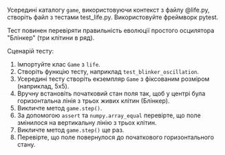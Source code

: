 Усередині каталогу `game`, використовуючи контекст з файлу @life.py, створіть файл з тестами test_life.py. Використовуйте фреймворк pytest.

Тест повинен перевіряти правильність еволюції простого осцилятора "Блінкер" (три клітини в ряд).

Сценарій тесту:
1.  Імпортуйте клас `Game` з `life`.
2.  Створіть функцію тесту, наприклад `test_blinker_oscillation`.
3.  Усередині тесту створіть екземпляр `Game` з фіксованим розміром (наприклад, 5x5).
4.  Вручну встановіть початковий стан поля так, щоб у центрі була горизонтальна лінія з трьох живих клітин (Блінкер).
5.  Викличте метод `game.step()`.
6.  За допомогою `assert` та `numpy.array_equal` перевірте, що поле змінилося на вертикальну лінію з трьох клітин.
7.  Викличте метод `game.step()` ще раз.
8.  Перевірте, що поле повернулося до початкового горизонтального стану.